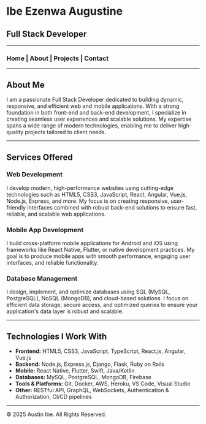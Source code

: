 # Ibe Ezenwa Augustine
## Full Stack Developer

---

### Home | About | Projects | Contact 

---

## About Me

I am a passionate Full Stack Developer dedicated to building dynamic, responsive, and efficient web and mobile applications. With a strong foundation in both front-end and back-end development, I specialize in creating seamless user experiences and scalable solutions. My expertise spans a wide range of modern technologies, enabling me to deliver high-quality projects tailored to client needs.

---

## Services Offered

### Web Development
I develop modern, high-performance websites using cutting-edge technologies such as HTML5, CSS3, JavaScript, React, Angular, Vue.js, Node.js, Express, and more. My focus is on creating responsive, user-friendly interfaces combined with robust back-end solutions to ensure fast, reliable, and scalable web applications.

### Mobile App Development
I build cross-platform mobile applications for Android and iOS using frameworks like React Native, Flutter, or native development practices. My goal is to produce mobile apps with smooth performance, engaging user interfaces, and reliable functionality.

### Database Management
I design, implement, and optimize databases using SQL (MySQL, PostgreSQL), NoSQL (MongoDB), and cloud-based solutions. I focus on efficient data storage, secure access, and optimized queries to ensure your application's data layer is robust and scalable.

---

## Technologies I Work With
- **Frontend:** HTML5, CSS3, JavaScript, TypeScript, React.js, Angular, Vue.js
- **Backend:** Node.js, Express.js, Django, Flask, Ruby on Rails
- **Mobile:** React Native, Flutter, Swift, Java/Kotlin
- **Databases:** MySQL, PostgreSQL, MongoDB, Firebase
- **Tools & Platforms:** Git, Docker, AWS, Heroku, VS Code, Visual Studio
- **Other:** RESTful API, GraphQL, WebSockets, Authentication & Authorization, CI/CD pipelines

---

© 2025 Austin Ibe. All Rights Reserved.
